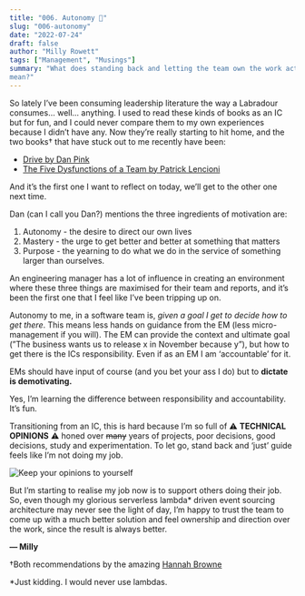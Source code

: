 ```yaml
---
title: "006. Autonomy 👣"
slug: "006-autonomy"
date: "2022-07-24"
draft: false
author: "Milly Rowett"
tags: ["Management", "Musings"]
summary: "What does standing back and letting the team own the work actually
mean?"
---
```


So lately I’ve been consuming leadership literature the way a Labradour consumes… well… anything. 
I used to read these kinds of books as an IC but for fun, and I could never compare them to my own experiences because I didn’t have any. 
Now they’re really starting to hit home, and the two books† that have stuck out to me recently have been:

- [Drive by Dan Pink](https://www.goodreads.com/book/show/6452796-drive)
- [The Five Dysfunctions of a Team by Patrick
    Lencioni](https://www.goodreads.com/book/show/21343.The_Five_Dysfunctions_of_a_Team)

And it’s the first one I want to reflect on today, we’ll get to the other one next time. 

Dan (can I call you Dan?) mentions the three ingredients of motivation are:

1. Autonomy - the desire to direct our own lives
2. Mastery - the urge to get better and better at something that matters
3. Purpose - the yearning to do what we do in the service of something larger than ourselves.

An engineering manager has a lot of influence in creating an environment where these three things are maximised for their team and reports, 
and it’s been the first one that I feel like I’ve been tripping up on. 

Autonomy to me, in a software team is, *given a goal I get to decide how to get there*. 
This means less hands on guidance from the EM (less micro-management if you will). 
The EM can provide the context and ultimate goal (”The business wants us to release x in November because y”), 
but how to get there is the ICs responsibility. 
Even if as an EM I am ‘accountable’ for it. 

EMs should have input of course (and you bet your ass I do) but to **dictate is demotivating.**

Yes, I’m learning the difference between responsibility and accountability. It’s fun.

Transitioning from an IC, this is hard because I’m so full of ⚠️ **TECHNICAL OPINIONS** ⚠️ honed over ~~many~~ years of projects, 
poor decisions, good decisions, study and experimentation. 
To let go, stand back and ‘just’ guide feels like I’m not doing my job. 

![Keep your opinions to yourself](/images/Opinions.jpg)

But I’m starting to realise my job now is to support others doing their job. 
So, even though my glorious serverless lambda* driven event sourcing architecture may never see the light of day, 
I’m happy to trust the team to come up with a much better solution and feel ownership and direction over the work, 
since the result is always better. 

**— Milly**

†Both recommendations by the amazing [Hannah
Browne](https://www.linkedin.com/in/hannahbrowne/)

*Just kidding. I would never use lambdas.
